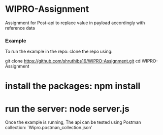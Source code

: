 # WIPRO-Assignment
Assignment for Post-api to replace value in payload accordingly with reference data

### Example  

To run the example in the repo: clone the repo using:

git clone https://github.com/shruthibs16/WIPRO-Assignment.git
cd WIPRO-Assignment
# install the packages: npm install
# run the server: node server.js


Once the example is running, The api can be tested using Postman collection:
`Wipro.postman_collection.json'

